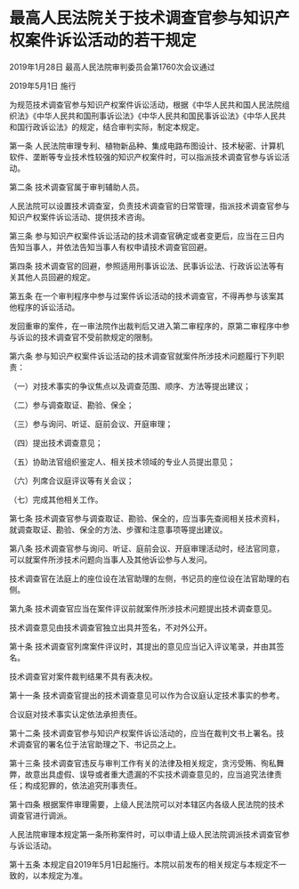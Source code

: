 # 最高人民法院关于技术调查官参与知识产权案件诉讼活动的若干规定

2019年1月28日 最高人民法院审判委员会第1760次会议通过

2019年5月1日 施行

为规范技术调查官参与知识产权案件诉讼活动，根据《中华人民共和国人民法院组织法》《中华人民共和国刑事诉讼法》《中华人民共和国民事诉讼法》《中华人民共和国行政诉讼法》的规定，结合审判实际，制定本规定。

第一条 人民法院审理专利、植物新品种、集成电路布图设计、技术秘密、计算机软件、垄断等专业技术性较强的知识产权案件时，可以指派技术调查官参与诉讼活动。

第二条 技术调查官属于审判辅助人员。

人民法院可以设置技术调查室，负责技术调查官的日常管理，指派技术调查官参与知识产权案件诉讼活动、提供技术咨询。

第三条 参与知识产权案件诉讼活动的技术调查官确定或者变更后，应当在三日内告知当事人，并依法告知当事人有权申请技术调查官回避。

第四条 技术调查官的回避，参照适用刑事诉讼法、民事诉讼法、行政诉讼法等有关其他人员回避的规定。

第五条 在一个审判程序中参与过案件诉讼活动的技术调查官，不得再参与该案其他程序的诉讼活动。

发回重审的案件，在一审法院作出裁判后又进入第二审程序的，原第二审程序中参与诉讼的技术调查官不受前款规定的限制。

第六条 参与知识产权案件诉讼活动的技术调查官就案件所涉技术问题履行下列职责：

（一）对技术事实的争议焦点以及调查范围、顺序、方法等提出建议；

（二）参与调查取证、勘验、保全；

（三）参与询问、听证、庭前会议、开庭审理；

（四）提出技术调查意见；

（五）协助法官组织鉴定人、相关技术领域的专业人员提出意见；

（六）列席合议庭评议等有关会议；

（七）完成其他相关工作。

第七条 技术调查官参与调查取证、勘验、保全的，应当事先查阅相关技术资料，就调查取证、勘验、保全的方法、步骤和注意事项等提出建议。

第八条 技术调查官参与询问、听证、庭前会议、开庭审理活动时，经法官同意，可以就案件所涉技术问题向当事人及其他诉讼参与人发问。

技术调查官在法庭上的座位设在法官助理的左侧，书记员的座位设在法官助理的右侧。

第九条 技术调查官应当在案件评议前就案件所涉技术问题提出技术调查意见。

技术调查意见由技术调查官独立出具并签名，不对外公开。

第十条 技术调查官列席案件评议时，其提出的意见应当记入评议笔录，并由其签名。

技术调查官对案件裁判结果不具有表决权。

第十一条 技术调查官提出的技术调查意见可以作为合议庭认定技术事实的参考。

合议庭对技术事实认定依法承担责任。

第十二条 技术调查官参与知识产权案件诉讼活动的，应当在裁判文书上署名。技术调查官的署名位于法官助理之下、书记员之上。

第十三条 技术调查官违反与审判工作有关的法律及相关规定，贪污受贿、徇私舞弊，故意出具虚假、误导或者重大遗漏的不实技术调查意见的，应当追究法律责任；构成犯罪的，依法追究刑事责任。

第十四条 根据案件审理需要，上级人民法院可以对本辖区内各级人民法院的技术调查官进行调派。

人民法院审理本规定第一条所称案件时，可以申请上级人民法院调派技术调查官参与诉讼活动。

第十五条 本规定自2019年5月1日起施行。本院以前发布的相关规定与本规定不一致的，以本规定为准。
